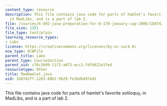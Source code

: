 ```yaml
---
content_type: resource
description: This file contains java code for parts of hamlet's favorite soliloquy,
  in MadLibs, and is a part of lab 2.
file: /courses/6-092-java-preparation-for-6-170-january-iap-2006/1b8742ff220388b25629fe3bdb497a92_MadHamlet.java
file_size: 1351
file_type: text/plain
learning_resource_types:
- Labs
license: https://creativecommons.org/licenses/by-nc-sa/4.0/
ocw_type: OCWFile
parent_title: Labs
parent_type: CourseSection
parent_uid: c76c3609-11f2-a073-ecc1-fdfd622e1fed
resourcetype: Other
title: MadHamlet.java
uid: 1b8742ff-2203-88b2-5629-fe3bdb497a92
---
```

This file contains java code for parts of hamlet's favorite soliloquy, in MadLibs, and is a part of lab 2.